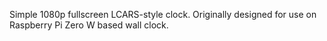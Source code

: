 Simple 1080p fullscreen LCARS-style clock.  Originally designed for use on Raspberry Pi Zero W based wall clock.
